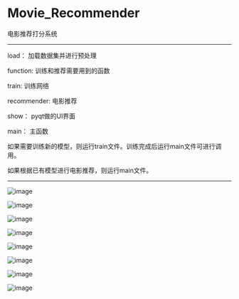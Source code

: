# Movie_Recommender

电影推荐打分系统

---
 load：         	加载数据集并进行预处理
 
 function:       训练和推荐需要用到的函数
 
 train:          训练网络
 
 recommender:    电影推荐
 
 show：         	pyqt做的UI界面
 
 main：         	主函数

 如果需要训练新的模型，则运行train文件。训练完成后运行main文件可进行调用。
 
 如果根据已有模型进行电影推荐，则运行main文件。
 
 ---
 
 ![image](https://github.com/HuangBingjian/Movie_Recommender/blob/master/result/UI.jpg)
 
 ![image](https://github.com/HuangBingjian/Movie_Recommender/blob/master/result/1.jpg)
 
 ![image](https://github.com/HuangBingjian/Movie_Recommender/blob/master/result/2.jpg)
 
 ![image](https://github.com/HuangBingjian/Movie_Recommender/blob/master/result/3.jpg)
 
 ![image](https://github.com/HuangBingjian/Movie_Recommender/blob/master/result/4.jpg)
 
 ![image](https://github.com/HuangBingjian/Movie_Recommender/blob/master/result/5.jpg)
 
 ![image](https://github.com/HuangBingjian/Movie_Recommender/blob/master/result/6.jpg)
 
 ![image](https://github.com/HuangBingjian/Movie_Recommender/blob/master/result/7.jpg)
